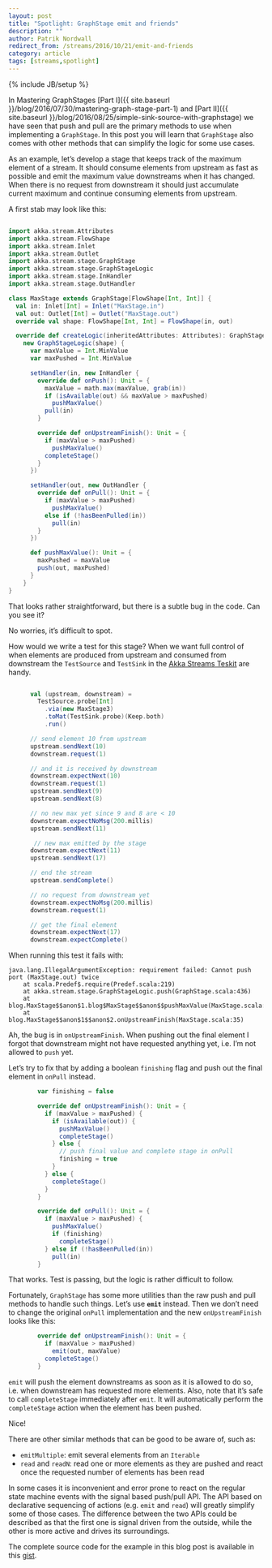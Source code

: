 ```yaml
---
layout: post
title: "Spotlight: GraphStage emit and friends"
description: ""
author: Patrik Nordwall
redirect_from: /streams/2016/10/21/emit-and-friends
category: article
tags: [streams,spotlight]
---
```

{% include JB/setup %}


In Mastering GraphStages [Part I]({{ site.baseurl }}/blog/2016/07/30/mastering-graph-stage-part-1) and [Part II]({{ site.baseurl }}/blog/2016/08/25/simple-sink-source-with-graphstage) we have seen that push and pull are the primary methods to use when implementing a `GraphStage`. In this post you will learn that `GraphStage` also comes with other methods that can simplify the logic for some use cases.

As an example, let’s develop a stage that keeps track of the maximum element of a stream. It should consume elements from upstream as fast as possible and emit the maximum value downstreams when it has changed. When there is no request from downstream it should just accumulate current maximum and continue consuming elements from upstream.

A first stab may look like this:

```scala

import akka.stream.Attributes
import akka.stream.FlowShape
import akka.stream.Inlet
import akka.stream.Outlet
import akka.stream.stage.GraphStage
import akka.stream.stage.GraphStageLogic
import akka.stream.stage.InHandler
import akka.stream.stage.OutHandler

class MaxStage extends GraphStage[FlowShape[Int, Int]] {
  val in: Inlet[Int] = Inlet("MaxStage.in")
  val out: Outlet[Int] = Outlet("MaxStage.out")
  override val shape: FlowShape[Int, Int] = FlowShape(in, out)

  override def createLogic(inheritedAttributes: Attributes): GraphStageLogic =
    new GraphStageLogic(shape) {
      var maxValue = Int.MinValue
      var maxPushed = Int.MinValue

      setHandler(in, new InHandler {
        override def onPush(): Unit = {
          maxValue = math.max(maxValue, grab(in))
          if (isAvailable(out) && maxValue > maxPushed)
            pushMaxValue()
          pull(in)
        }

        override def onUpstreamFinish(): Unit = {
          if (maxValue > maxPushed)
            pushMaxValue()
          completeStage()
        }
      })

      setHandler(out, new OutHandler {
        override def onPull(): Unit = {
          if (maxValue > maxPushed)
            pushMaxValue()
          else if (!hasBeenPulled(in))
            pull(in)
        }
      })

      def pushMaxValue(): Unit = {
        maxPushed = maxValue
        push(out, maxPushed)
      }
    }
}
```

That looks rather straightforward, but there is a subtle bug in the code. Can you see it?

No worries, it’s difficult to spot.

How would we write a test for this stage? When we want full control of when elements are produced from upstream and consumed from downstream the `TestSource` and `TestSink` in the [Akka Streams Teskit](https://doc.akka.io/docs/akka/2.4/scala/stream/stream-testkit.html#Streams_TestKit) are handy.

```scala

      val (upstream, downstream) =
        TestSource.probe[Int]
          .via(new MaxStage3)
          .toMat(TestSink.probe)(Keep.both)
          .run()

      // send element 10 from upstream
      upstream.sendNext(10) 
      downstream.request(1)

      // and it is received by downstream
      downstream.expectNext(10)
      downstream.request(1)
      upstream.sendNext(9)
      upstream.sendNext(8)

      // no new max yet since 9 and 8 are < 10
      downstream.expectNoMsg(200.millis)
      upstream.sendNext(11)

       // new max emitted by the stage
      downstream.expectNext(11)
      upstream.sendNext(17)

      // end the stream
      upstream.sendComplete()

      // no request from downstream yet
      downstream.expectNoMsg(200.millis)
      downstream.request(1)

      // get the final element
      downstream.expectNext(17)
      downstream.expectComplete()
```

When running this test it fails with:

```
java.lang.IllegalArgumentException: requirement failed: Cannot push port (MaxStage.out) twice
	at scala.Predef$.require(Predef.scala:219)
	at akka.stream.stage.GraphStageLogic.push(GraphStage.scala:436)
	at blog.MaxStage$$anon$1.blog$MaxStage$$anon$$pushMaxValue(MaxStage.scala:51)
	at blog.MaxStage$$anon$1$$anon$2.onUpstreamFinish(MaxStage.scala:35)
```

Ah, the bug is in `onUpstreamFinish`. When pushing out the final element I forgot that downstream might not have requested anything yet, i.e. I’m not allowed to `push` yet.

Let’s try to fix that by adding a boolean `finishing` flag and push out the final element in `onPull` instead.

```scala
        var finishing = false

        override def onUpstreamFinish(): Unit = {
          if (maxValue > maxPushed) {
            if (isAvailable(out)) {
              pushMaxValue()
              completeStage()
            } else {
              // push final value and complete stage in onPull
              finishing = true
            }
          } else {
            completeStage()
          }
        }

        override def onPull(): Unit = {
          if (maxValue > maxPushed) {
            pushMaxValue()
            if (finishing)
              completeStage()
          } else if (!hasBeenPulled(in))
            pull(in)
        }
```

That works. Test is passing, but the logic is rather difficult to follow. 

Fortunately, `GraphStage` has some more utilities than the raw push and pull methods to handle such things. Let’s use **`emit`** instead. Then we don’t need to change the original `onPull` implementation and the new `onUpstreamFinish` looks like this:

```scala
        override def onUpstreamFinish(): Unit = {
          if (maxValue > maxPushed)
            emit(out, maxValue)
          completeStage()
        }
```

`emit` will push the element downstreams as soon as it is allowed to do so, i.e. when downstream has requested more elements. Also, note that it’s safe to call `completeStage` immediately after `emit`. It will automatically perform the `completeStage` action when the element has been pushed.

Nice!

There are other similar methods that can be good to be aware of, such as:

* `emitMultiple`: emit several elements from an `Iterable`
* `read` and `readN`: read one or more elements as they are pushed and react once the requested number of elements has been read

In some cases it is inconvenient and error prone to react on the regular state machine events with the signal based push/pull API. The API based on declarative sequencing of actions (e.g. `emit` and `read`) will greatly simplify some of those cases. The difference between the two APIs could be described as that the first one is signal driven from the outside, while the other is more active and drives its surroundings.

The complete source code for the example in this blog post is available in this [gist](https://gist.github.com/patriknw/65e94e0913db450fb0ea2da4c3e2d846). 
